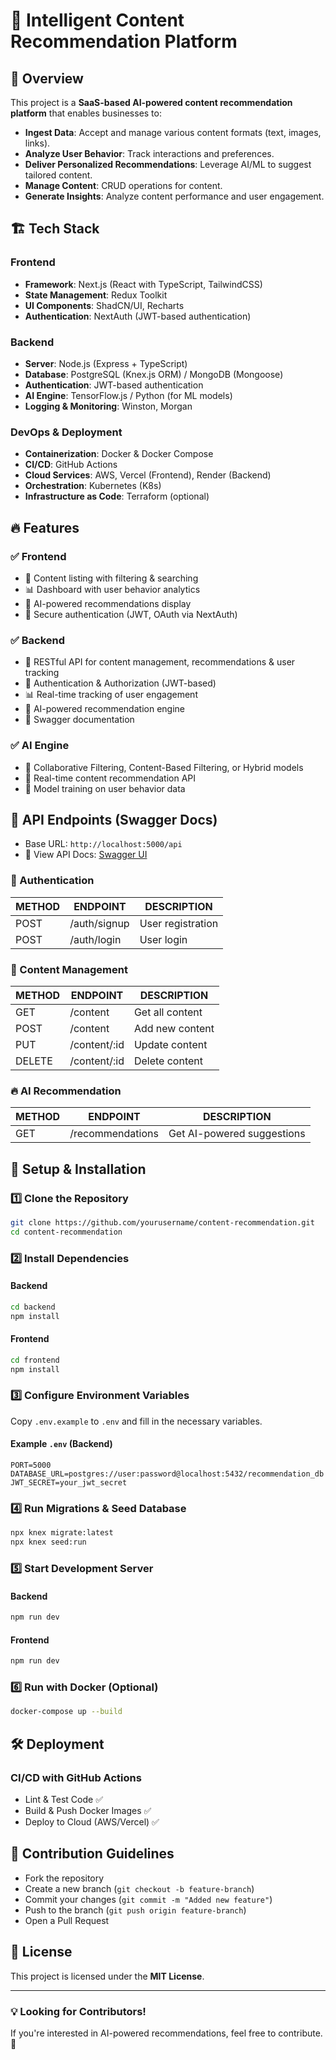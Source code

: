 # 📌 Intelligent Content Recommendation Platform

## 🚀 Overview

This project is a **SaaS-based AI-powered content recommendation platform** that enables businesses to:

- **Ingest Data**: Accept and manage various content formats (text, images, links).
- **Analyze User Behavior**: Track interactions and preferences.
- **Deliver Personalized Recommendations**: Leverage AI/ML to suggest tailored content.
- **Manage Content**: CRUD operations for content.
- **Generate Insights**: Analyze content performance and user engagement.

## 🏗 Tech Stack

### Frontend

- **Framework**: Next.js (React with TypeScript, TailwindCSS)
- **State Management**: Redux Toolkit
- **UI Components**: ShadCN/UI, Recharts
- **Authentication**: NextAuth (JWT-based authentication)

### Backend

- **Server**: Node.js (Express + TypeScript)
- **Database**: PostgreSQL (Knex.js ORM) / MongoDB (Mongoose)
- **Authentication**: JWT-based authentication
- **AI Engine**: TensorFlow\.js / Python (for ML models)
- **Logging & Monitoring**: Winston, Morgan

### DevOps & Deployment

- **Containerization**: Docker & Docker Compose
- **CI/CD**: GitHub Actions
- **Cloud Services**: AWS, Vercel (Frontend), Render (Backend)
- **Orchestration**: Kubernetes (K8s)
- **Infrastructure as Code**: Terraform (optional)



## 🔥 Features

### ✅ Frontend

- 📄 Content listing with filtering & searching
- 📊 Dashboard with user behavior analytics
- 🤖 AI-powered recommendations display
- 🔐 Secure authentication (JWT, OAuth via NextAuth)

### ✅ Backend

- 🔧 RESTful API for content management, recommendations & user tracking
- 🔐 Authentication & Authorization (JWT-based)
- 📊 Real-time tracking of user engagement
- 📂 AI-powered recommendation engine
- 📜 Swagger documentation

### ✅ AI Engine

- 📌 Collaborative Filtering, Content-Based Filtering, or Hybrid models
- 🤖 Real-time content recommendation API
- 🎯 Model training on user behavior data

## 📡 API Endpoints (Swagger Docs)

- Base URL: `http://localhost:5000/api`
- 📌 View API Docs: [Swagger UI](http://localhost:5000/api/docs)

### 🚀 Authentication

| METHOD | ENDPOINT     | DESCRIPTION       |
| ------ | ------------ | ----------------- |
| POST   | /auth/signup | User registration |
| POST   | /auth/login  | User login        |

### 📌 Content Management

| METHOD | ENDPOINT      | DESCRIPTION     |
| ------ | ------------- | --------------- |
| GET    | /content      | Get all content |
| POST   | /content      | Add new content |
| PUT    | /content/\:id | Update content  |
| DELETE | /content/\:id | Delete content  |

### 🔥 AI Recommendation

| METHOD | ENDPOINT         | DESCRIPTION                |
| ------ | ---------------- | -------------------------- |
| GET    | /recommendations | Get AI-powered suggestions |

## 🔧 Setup & Installation

### 1️⃣ Clone the Repository

```sh
git clone https://github.com/yourusername/content-recommendation.git
cd content-recommendation
```

### 2️⃣ Install Dependencies

#### **Backend**

```sh
cd backend
npm install
```

#### **Frontend**

```sh
cd frontend
npm install
```

### 3️⃣ Configure Environment Variables

Copy `.env.example` to `.env` and fill in the necessary variables.

#### Example `.env` (Backend)

```
PORT=5000
DATABASE_URL=postgres://user:password@localhost:5432/recommendation_db
JWT_SECRET=your_jwt_secret
```

### 4️⃣ Run Migrations & Seed Database

```sh
npx knex migrate:latest
npx knex seed:run
```

### 5️⃣ Start Development Server

#### **Backend**

```sh
npm run dev
```

#### **Frontend**

```sh
npm run dev
```

### 6️⃣ Run with Docker (Optional)

```sh
docker-compose up --build
```

## 🛠 Deployment

### **CI/CD with GitHub Actions**

- Lint & Test Code ✅
- Build & Push Docker Images ✅
- Deploy to Cloud (AWS/Vercel) ✅

## 🚀 Contribution Guidelines

- Fork the repository
- Create a new branch (`git checkout -b feature-branch`)
- Commit your changes (`git commit -m "Added new feature"`)
- Push to the branch (`git push origin feature-branch`)
- Open a Pull Request

## 📜 License

This project is licensed under the **MIT License**.

---

### 💡 Looking for Contributors!

If you're interested in AI-powered recommendations, feel free to contribute. 🙌

